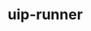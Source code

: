 # uip-runner

[//]: # (uip -- unified integration platform)

[//]: # (dto -- data transfer objects)

[//]: # (./gradlew build )
[//]: # (/Users/kasss/IdeaProjects/java_factory_pattern/build/libs/uip-runner-1.2.jar)